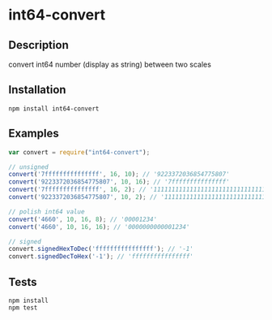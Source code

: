 # int64-convert

## Description

convert int64 number (display as string) between two scales

## Installation

``` 
npm install int64-convert
```

## Examples

```js 
var convert = require("int64-convert");

// unsigned
convert('7fffffffffffffff', 16, 10); // '9223372036854775807'
convert('9223372036854775807', 10, 16); // '7fffffffffffffff'
convert('7fffffffffffffff', 16, 2); // '111111111111111111111111111111111111111111111111111111111111111'
convert('9223372036854775807', 10, 2); // '111111111111111111111111111111111111111111111111111111111111111'

// polish int64 value
convert('4660', 10, 16, 8); // '00001234'
convert('4660', 10, 16, 16); // '0000000000001234'

// signed
convert.signedHexToDec('ffffffffffffffff'); // '-1'
convert.signedDecToHex('-1'); // 'ffffffffffffffff'

```

## Tests

```
npm install
npm test
```
